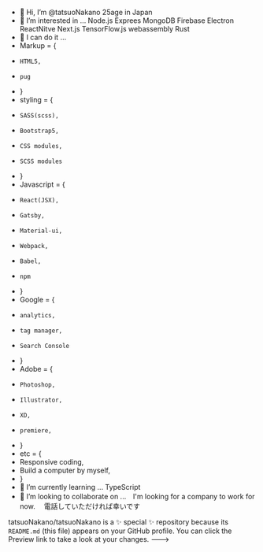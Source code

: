 - 👋 Hi, I’m @tatsuoNakano 25age in Japan
- 👀 I’m interested in ... Node.js Exprees MongoDB Firebase Electron ReactNitve Next.js TensorFlow.js webassembly Rust
- 👋 I can do it ... 
-   Markup = {
-     HTML5,
-     pug
-   }
-   styling = {
-     SASS(scss),
-     Bootstrap5,
-     CSS modules,
-     SCSS modules
-   } 
-   Javascript = {
-     React(JSX),
-     Gatsby,
-     Material-ui,
-     Webpack,
-     Babel,
-     npm
-   }
-   Google = {
-     analytics,
-     tag manager,
-     Search Console   
-   }
-   Adobe = {
-     Photoshop,
-     Illustrator,
-     XD,
-     premiere,
- }
- etc = {
-   Responsive coding,
-   Build a computer by myself,
-  }
- 🌱 I’m currently learning ...  TypeScript
- 💞️ I’m looking to collaborate on ...　I'm looking for a company to work for now.　
電話していただければ幸いです

tatsuoNakano/tatsuoNakano is a ✨ special ✨ repository because its `README.md` (this file) appears on your GitHub profile.
You can click the Preview link to take a look at your changes.
--->

